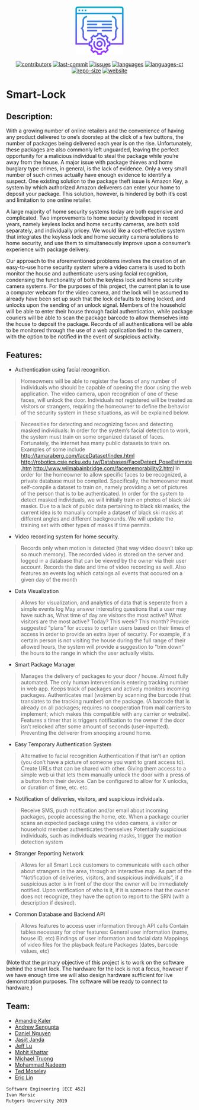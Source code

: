 <p align="center">
<img src="https://github.com/software-engineering-s19-group10/Smart-Lock/blob/master/software.svg" height="130">
</p>

<p align="center">
<a href="https://github.com/software-engineering-s19-group10/Smart-Lock/graphs/contributors">
  <img alt="contributors" src="https://img.shields.io/github/contributors/software-engineering-s19-group10/Smart-Lock.svg?style=popout" /></a>
<a href="https://github.com/software-engineering-s19-group10/Smart-Lock/graphs/commit-activity">
  <img alt="last-commit" src="https://img.shields.io/github/last-commit/software-engineering-s19-group10/Smart-Lock.svg?style=popout"/></a>
<a href="https://github.com/software-engineering-s19-group10/Smart-Lock/issues">
  <img alt="issues" src="https://img.shields.io/github/issues/software-engineering-s19-group10/Smart-Lock.svg?style=popout"/></a>
<a href="https://github.com/software-engineering-s19-group10/Smart-Lock">
  <img alt="languages" src="https://img.shields.io/github/languages/top/software-engineering-s19-group10/Smart-Lock.svg?style=popout"/></a>
<a href="https://github.com/software-engineering-s19-group10/Smart-Lock">
  <img alt="languages-ct" src="https://img.shields.io/github/languages/count/software-engineering-s19-group10/Smart-Lock.svg?style=popout"/></a>
<a href="https://github.com/software-engineering-s19-group10/Smart-Lock"> 
  <img alt="repo-size" src="https://img.shields.io/github/repo-size/software-engineering-s19-group10/Smart-Lock.svg?style=popout"/></a>
<a href="https://software-engineering-s19-group10.github.io/website/"> 
  <img alt="website" src="https://img.shields.io/website-up-down-green-red/https/software-engineering-s19-group10.github.io%2Fwebsite%2F.svg?label=website-status"/></a>
</p>

# Smart-Lock

## Description:

With a growing number of online retailers and the convenience of having any product delivered to one’s doorstep at the click of a few buttons, the number of packages being delivered each year is on the rise. Unfortunately, these packages are also commonly left unguarded, leaving the perfect opportunity for a malicious individual to steal the package while you’re away from the house. A major issue with package thieves and home burglary type crimes, in general, is the lack of evidence. Only a very small number of such crimes actually have enough evidence to identify a suspect. One existing solution to the package theft issue is Amazon Key, a system by which authorized Amazon deliverers can enter your home to deposit your package. This solution, however, is hindered by both it’s cost and limitation to one online retailer.

A large majority of home security systems today are both expensive and complicated. Two improvements to home security developed in recent years, namely keyless locks and home security cameras, are both sold separately, and individually pricey. We would like a cost-effective system that integrates the keyless lock and home security camera solutions to home security, and use them to simultaneously improve upon a consumer’s experience with package delivery.

Our approach to the aforementioned problems involves the creation of an easy-to-use home security system where a video camera is used to both monitor the house and authenticate users using facial recognition, condensing the functionality of both the keyless lock and home security camera systems. For the purposes of this project, the current plan is to use a computer webcam for the video camera, and the lock will be assumed to already have been set up such that the lock defaults to being locked, and unlocks upon the sending of an unlock signal.  Members of the household will be able to enter their house through facial authentication, while package couriers will be able to scan the package barcode to allow themselves into the house to deposit the package. Records of all authentications will be able to be monitored through the use of a web application tied to the camera, with the option to be notified in the event of suspicious activity. 

## Features:

- Authentication using facial recognition.
>Homeowners will be able to register the faces of any number of individuals who should be capable of opening the door using the web application. The video camera, upon recognition of one of these faces, will unlock the door. Individuals not registered will be treated as visitors or strangers, requiring the homeowner to define the behavior of the security system in these situations, as will be explained below.

>Necessities for detecting and recognizing faces and detecting masked individuals:
>In order for the system’s facial detection to work, the system must train on some organized dataset of faces.  Fortunately, the internet has many public datasets to train on.  Examples of some include 
>http://tamaraberg.com/faceDataset/index.html
>http://robotics.csie.ncku.edu.tw/Databases/FaceDetect_PoseEstimate.htm
>http://www.wilmabainbridge.com/facememorability2.html
>In order for the homeowner to allow specific faces to be recognized, a private database must be compiled. Specifically, the homeowner must self-compile a dataset to train on, namely providing a set of pictures of the person that is to be authenticated.
>In order for the system to detect masked individuals, we will initially train on photos of black ski masks.  Due to a lack of public data pertaining to black ski masks, the current idea is to manually compile a dataset of black ski masks at different angles and different backgrounds. We will update the training set with other types of masks if time permits.

- Video recording system for home security.
>Records only when motion is detected (that way video doesn’t take up so much memory).
>The recorded video is stored on the server and logged in a database that can be viewed by the owner via their user account.
>Records the date and time of video recording as well.
>Also features an events log which catalogs all events that occured on a given day of the month

- Data Visualization
>Allows for visualization, and analytics of data that is seperate from a simple events log
>May answer interesting questions that a user may have such as,
>What time of day are visitors the most active?
>What visitors are the most active? Today? This week? This month?
>Provide suggested “plans” for access to certain users based on their times of access in order to provide an extra layer of security. For example, if a certain person is not visiting the house during the full range of their allowed hours, the system will provide a suggestion to “trim down” the hours to the range in which the user actually visits.

- Smart Package Manager
>Manages the delivery of packages to your door / house.  Almost fully automated.  The only human intervention is entering tracking number in web app.
>Keeps track of packages and actively monitors incoming packages.
>Authenticates mail (wo)men by scanning the barcode (that translates to the tracking number) on the package.  (A barcode that is already on all packages; requires no  cooperation from mail carriers to implement; which makes this compatible with any carrier or website).
>Features a timer that is triggers notification to the owner if the door isn’t relocked after some amount of seconds (user-inputted).  Preventing the deliverer from snooping around home.

- Easy Temporary Authentication System
>Alternative to facial recognition Authentication if that isn’t an option (you don’t have a picture of someone you want to grant access to).
>Create URLs that can be shared with other.  Giving them access to a simple web ui that lets them manually unlock the door with a press of a button from their device.
>Can be configured to allow for X unlocks, or duration of time, etc. etc.

- Notification of deliveries, visitors, and suspicious individuals.
>Receive SMS, push notification and/or email about incoming packages, people accessing the home, etc.
>When a package courier scans an expected package using the video camera, a visitor or household member authenticates themselves
>Potentially suspicious individuals, such as individuals wearing masks, trigger the motion detection system

- Stranger Reporting Network
>Allows for all Smart Lock customers to communicate with each other about strangers in the area, through an interactive map.
>As part of the “Notification of deliveries, visitors, and suspicious individuals”, if a suspicious actor is in front of the door the owner  will be immediately notified.  Upon verification of who is it, if it is someone that the owner does not recognize, they have the option to report to the SRN (with a description if desired).

- Common Database and Backend API
>Allows features to access user information through API calls
>Contain tables necessary for other features:
>General user information (name, house ID, etc)
>Bindings of user information and facial data
>Mappings of video files for the playback feature
>Packages (dates, barcode values, etc)

(Note that the primary objective of this project is to work on the software behind the smart lock.  The hardware for the lock is not a focus, however if we have enough time we will also design hardware sufficient for live demonstration purposes.  The software will be ready to connect to hardware.)


## Team:

- [Amandip Kaler](https://github.com/ak1415)
- [Andrew Sengupta](https://github.com/andrewsengupta)
- [Daniel Nguyen](https://github.com/DanNguyen-CE)
- [Jasjit Janda](https://github.com/jandaj)
- [Jeff Lu](https://github.com/jefflu188)
- [Mohit Khattar](https://github.com/koml12)
- [Michael Truong](https://github.com/MichaelTruongZ)
- [Mohammad Nadeem](https://github.com/mnadev)
- [Ted Moseley](https://github.com/tmose1106)
- [Eric Lin](https://github.com/Yukirilin)

```
Software Engineering [ECE 452]  
Ivan Marsic  
Rutgers University 2019  
```

